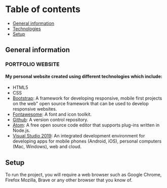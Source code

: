 # Table of contents
* [General information](#general-info)
* [Technologies](#technologies)
* [Setup](#setup)

## General information

### PORTFOLIO WEBSITE
#### My personal website created using different technologies which include:
- HTML5
- CSS
- [Bootstrap](https://getbootstrap.com "Front-end framework"): A framework for developing responsive, mobile first projects on the web" open source framework that can be used to develop responsive websites.
- [Fontawesome](https://fontawesome.com "Vector icons and social logos"): A font and icon toolkit.
- [Github](https://github.com/about. "A version control repository"): A version control repository.
- [Atom](https://atom.io "Open source code editor"): A free open source code editor that supports plug-ins written in Node.js.
- [Visual Studio 2019](https://visualstudio.microsoft.com "An integrated Development Environment by Microsoft"): An integrated development environment for developing apps for mobile phones (Android, iOS), personal computers (Mac, Windows), web and cloud.

## Setup
To run the project, you will require a web browser such as Google Chrome, Firefox Mozilla, Brave or any other browser that you know of.
